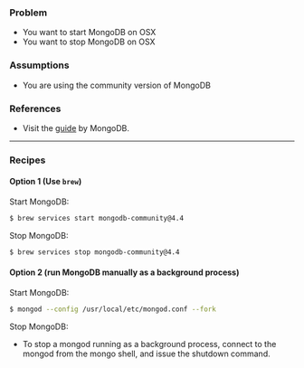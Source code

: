 ### Problem
* You want to start MongoDB on OSX
* You want to stop MongoDB on OSX

### Assumptions
* You are using the community version of MongoDB

### References
* Visit the [guide](https://docs.mongodb.com/manual/tutorial/install-mongodb-on-os-x/) by MongoDB.


***

### Recipes

#### Option 1 (Use `brew`)

Start MongoDB:
```bash
$ brew services start mongodb-community@4.4
```

Stop MongoDB:
```bash
$ brew services stop mongodb-community@4.4
```

#### Option 2 (run MongoDB manually as a background process)

Start MongoDB:
```bash
$ mongod --config /usr/local/etc/mongod.conf --fork
```

Stop MongoDB:
* To stop a mongod running as a background process, connect to the mongod from the mongo shell, and issue the shutdown command.


